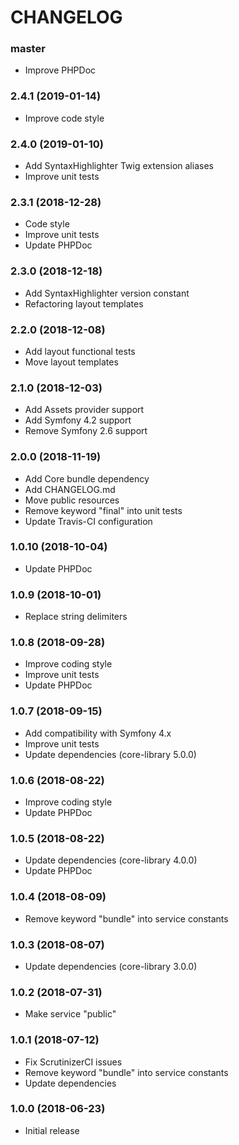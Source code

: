 CHANGELOG
=========

### master

- Improve PHPDoc

### 2.4.1 (2019-01-14)

- Improve code style

### 2.4.0 (2019-01-10)

- Add SyntaxHighlighter Twig extension aliases
- Improve unit tests

### 2.3.1 (2018-12-28)

- Code style
- Improve unit tests
- Update PHPDoc

### 2.3.0 (2018-12-18)

- Add SyntaxHighlighter version constant
- Refactoring layout templates

### 2.2.0 (2018-12-08)

- Add layout functional tests
- Move layout templates

### 2.1.0 (2018-12-03)

- Add Assets provider support
- Add Symfony 4.2 support
- Remove Symfony 2.6 support

### 2.0.0 (2018-11-19)

- Add Core bundle dependency
- Add CHANGELOG.md
- Move public resources
- Remove keyword "final" into unit tests
- Update Travis-CI configuration

### 1.0.10 (2018-10-04)

- Update PHPDoc

### 1.0.9 (2018-10-01)

- Replace string delimiters

### 1.0.8 (2018-09-28)

- Improve coding style
- Improve unit tests
- Update PHPDoc

### 1.0.7 (2018-09-15)

- Add compatibility with Symfony 4.x
- Improve unit tests
- Update dependencies (core-library 5.0.0)

### 1.0.6 (2018-08-22)

- Improve coding style
- Update PHPDoc

### 1.0.5 (2018-08-22)

- Update dependencies (core-library 4.0.0)
- Update PHPDoc

### 1.0.4 (2018-08-09)

- Remove keyword "bundle" into service constants

### 1.0.3 (2018-08-07)

- Update dependencies (core-library 3.0.0)

### 1.0.2 (2018-07-31)

- Make service "public"

### 1.0.1 (2018-07-12)

- Fix ScrutinizerCI issues
- Remove keyword "bundle" into service constants
- Update dependencies

### 1.0.0 (2018-06-23)

- Initial release
